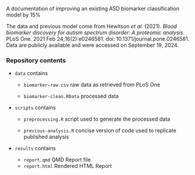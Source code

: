 A documentation of improving an existing ASD biomarker classification model by 15%

The data and previous model come from Hewitson *et al.* (2021). *Blood biomarker discovery for autism spectrum disorder: A proteomic analysis.* PLoS One. 2021 Feb 24;16(2):e0246581. doi: 10.1371/journal.pone.0246581. Data are publicly available and were accessed on September 19, 2024.

### Repository contents

-   `data` contains

    -   `biomarker-raw.csv` raw data as retrieved from PLoS One

    -   `biomarker-clean.RData` processed data

-   `scripts` contains

    -   `preprocessing.R` script used to generate the processed data

    -   `previous-analysis.R` concise version of code used to replicate published analysis

-   `results` contains
    - `report.qmd` QMD Report file
    - `report.html` Rendered HTML Report
